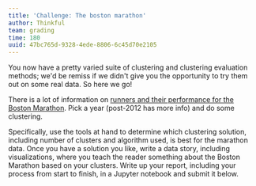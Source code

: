 ```yaml
---
title: 'Challenge: The boston marathon'
author: Thinkful
team: grading
time: 180
uuid: 47bc765d-9328-4ede-8806-6c45d70e2105
---
```


You now have a pretty varied suite of clustering and clustering evaluation methods; we'd be remiss if we didn't give you the opportunity to try them out on some real data. So here we go!

There is a lot of information on [runners and their performance for the Boston Marathon](https://github.com/llimllib/bostonmarathon). Pick a year (post-2012 has more info) and do some clustering.

Specifically, use the tools at hand to determine which clustering solution, including number of clusters and algorithm used, is best for the marathon data. Once you have a solution you like, write a data story, including visualizations, where you teach the reader something about the Boston Marathon based on your clusters. Write up your report, including your process from start to finish, in a Jupyter notebook and submit it below.